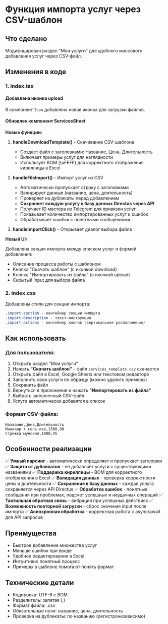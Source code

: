 # Функция импорта услуг через CSV-шаблон

## Что сделано

Модифицирован раздел "Мои услуги" для удобного массового добавления услуг через CSV-файл.

## Изменения в коде

### 1. index.tsx

#### Добавлена иконка upload
В компонент `Icon` добавлена новая иконка для загрузки файлов.

#### Обновлен компонент ServicesSheet

**Новые функции:**

1. **handleDownloadTemplate()** - Скачивание CSV-шаблона
   - Создает файл с заголовками: Название, Цена, Длительность
   - Включает примеры услуг для наглядности
   - Использует BOM (\uFEFF) для корректного отображения кириллицы в Excel

2. **handleFileImport()** - Импорт услуг из CSV
   - Автоматически пропускает строку с заголовками
   - Валидирует данные (название, цена, длительность)
   - Проверяет на дубликаты перед добавлением
   - **Сохраняет каждую услугу в базу данных Directus через API**
   - Получает ID мастера из Telegram для привязки услуг
   - Показывает количество импортированных услуг и ошибок
   - Обрабатывает ошибки с понятными сообщениями

3. **handleImportClick()** - Открывает диалог выбора файла

**Новый UI:**

Добавлена секция импорта между списком услуг и формой добавления:
- Описание процесса работы с шаблоном
- Кнопка "Скачать шаблон" (с иконкой download)
- Кнопка "Импортировать из файла" (с иконкой upload)
- Скрытый input для выбора файла

### 2. index.css

Добавлены стили для секции импорта:

```css
.import-section - контейнер секции импорта
.import-description - текст-инструкция
.import-actions - контейнер кнопок (вертикальное расположение)
```

## Как использовать

### Для пользователя:

1. Открыть раздел "Мои услуги"
2. Нажать **"Скачать шаблон"** - файл `services_template.csv` скачается
3. Открыть файл в Excel, Google Sheets или текстовом редакторе
4. Заполнить свои услуги по образцу (можно удалить примеры)
5. Сохранить файл
6. Вернуться в приложение и нажать **"Импортировать из файла"**
7. Выбрать заполненный CSV-файл
8. Услуги автоматически добавятся в список

### Формат CSV-файла:

```csv
Название,Цена,Длительность
Маникюр + гель-лак,1500,90
Стрижка мужская,1000,45
```

## Особенности реализации

✅ **Умный парсинг** - автоматически определяет и пропускает заголовки
✅ **Защита от дубликатов** - не добавляет услуги с существующими названиями
✅ **Поддержка кириллицы** - BOM для корректного отображения в Excel
✅ **Валидация данных** - проверка корректности цены и длительности
✅ **Сохранение в базу данных** - каждая услуга сохраняется через API Directus
✅ **Обработка ошибок** - понятные сообщения при проблемах, подсчет успешных и неудачных операций
✅ **Тактильная обратная связь** - вибрация при успешных действиях
✅ **Возможность повторной загрузки** - сброс значения input после импорта
✅ **Асинхронная обработка** - корректная работа с async/await для API запросов

## Преимущества

- Быстрое добавление множества услуг
- Меньше ошибок при вводе
- Удобное редактирование в Excel
- Интуитивно понятный процесс
- Примеры в шаблоне помогают понять формат

## Технические детали

- Кодировка: UTF-8 с BOM
- Разделитель: запятая (,)
- Формат файла: .csv
- Обязательные поля: название, цена, длительность
- Проверка на дубликаты: по названию (регистронезависимо)
